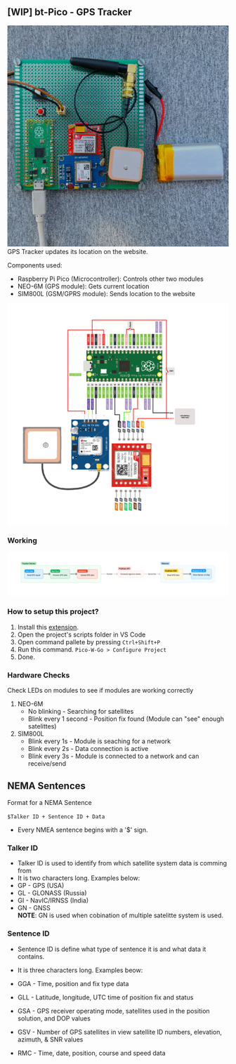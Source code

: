 ## [WIP] bt-Pico - GPS Tracker

![v2 image](/schematic/v2image.jpg)
GPS Tracker updates its location on the website.

Components used:

-   Raspberry Pi Pico (Microcontroller): Controls other two modules
-   NEO-6M (GPS module): Gets current location
-   SIM800L (GSM/GPRS module): Sends location to the website

![Drawing Diagram](/schematic/Bt-Pico.png)

### Working

![Working Diagram](/schematic/working.png)

### How to setup this project?

1. Install this [extension](https://marketplace.visualstudio.com/items?itemName=paulober.pico-w-go).
2. Open the project's scripts folder in VS Code
3. Open command pallete by pressing `Ctrl+Shift+P`
4. Run this command. `Pico-W-Go > Configure Project`
5. Done.

### Hardware Checks

Check LEDs on modules to see if modules are working correctly

1. NEO-6M
    - No blinking - Searching for satellites
    - Blink every 1 second - Position fix found (Module can "see" enough satelittes)
2. SIM800L
    - Blink every 1s - Module is seaching for a network
    - Blink every 2s - Data connection is active
    - Blink every 3s - Module is connected to a network and can receive/send

## NEMA Sentences

Format for a NEMA Sentence

`$Talker ID + Sentence ID + Data`

-   Every NMEA sentence begins with a '$' sign.

### Talker ID

-   Talker ID is used to identify from which satellite system data is comming from
-   It is two characters long. Examples below:
-   GP - GPS (USA)
-   GL - GLONASS (Russia)
-   GI - NavIC/IRNSS (India)
-   GN - GNSS  
    **NOTE**: GN is used when cobination of multiple satelitte system is used.

### Sentence ID

-   Sentence ID is define what type of sentence it is and what data it contains.
-   It is three characters long. Examples beow:
-   GGA - Time, position and fix type data
-   GLL - Latitude, longitude, UTC time of position fix and status
-   GSA - GPS receiver operating mode, satellites used in the position solution, and DOP values

-   GSV - Number of GPS satellites in view satellite ID numbers, elevation, azimuth, & SNR values
-   RMC - Time, date, position, course and speed data
